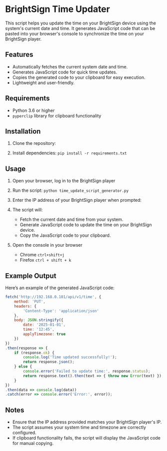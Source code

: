 # BrightSign Time Updater

This script helps you update the time on your BrightSign device using the system's current date and time. It generates JavaScript code that can be pasted into your browser's console to synchronize the time on your BrightSign player.

## Features

- Automatically fetches the current system date and time.
- Generates JavaScript code for quick time updates.
- Copies the generated code to your clipboard for easy execution.
- Lightweight and user-friendly.

## Requirements

- Python 3.6 or higher
- `pyperclip` library for clipboard functionality

## Installation

1. Clone the repository:

2. Install dependencies:
   `
   pip install -r requirements.txt
   `

## Usage

1. Open your browser, log in to the BrightSign player

2. Run the script:
   `
   python time_update_script_generator.py
   `

3. Enter the IP address of your BrightSign player when prompted:

4. The script will:
   - Fetch the current date and time from your system.
   - Generate JavaScript code to update the time on your BrightSign device.
   - Copy the JavaScript code to your clipboard.
   
5. Open the console in your browser 
   - Chrome `ctrl+shift+j`
   - Firefox `ctrl + shift + k`


## Example Output

Here’s an example of the generated JavaScript code:
```javascript
fetch('http://192.168.0.101/api/v1/time', {
    method: 'PUT',
    headers: {
        'Content-Type': 'application/json'
    },
    body: JSON.stringify({
        date: '2025-01-01',
        time: '12:45',
        applyTimezone: true
    })
})
.then(response => {
    if (response.ok) {
        console.log('Time updated successfully!');
        return response.json();
    } else {
        console.error('Failed to update time:', response.status);
        return response.text().then(text => { throw new Error(text) });
    }
})
.then(data => console.log(data))
.catch(error => console.error('Error:', error));
```

## Notes

- Ensure that the IP address provided matches your BrightSign player's IP.
- The script assumes your system time and timezone are correctly configured.
- If clipboard functionality fails, the script will display the JavaScript code for manual copying.

